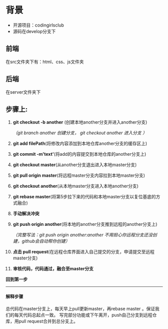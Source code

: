 # 背景
- 开源项目：codingirlsclub
- 源码在develop分支下
## 前端
在src文件夹下有：html、css、js文件夹
## 后端
在server文件夹下
## 步骤上:

1. **git checkout -b another** (创建本地another分支并进入another分支)

	*（git branch another 创建分支， git checkout another 进入分支 ）*

2. **git add filePath**(将修改内容添加到本地仓库another分支的缓存区上)

3. **git commit -m'text'**(将add的内容提交到本地仓库的another分支上)

4. **git checkout master**(从another分支退出进入本地master分支)

5. **git pull origin master**(将远程master分支内容拉到本地master分支)

6. **git checkout another**(从本地master分支进入本地another分支)

7. **git rebase master**(将第5步拉下来的代码和本地master分支以复位基底的方式融合)

8. **手动解决冲突**

9. **git push origin another**(将本地的another分支推到远程的another分支上)

	*（完整写法：git push origin another:another 不用担心你远程分支还没创建，github会自动帮你创建）*

10. **点击 pull request**(在远程仓库界面进入自己提交的分支，申请提交至远程master分支)

11. **审核代码，代码通过，融合至master分支**

**回到第一步**
* * *
#### 解释步骤
总代码在master分支上，每天早上pull更新master，再rebase master 。保证我们的每天代码总起点一致。
写完部分功能或下午离开，push自己分支到远程仓库，用pull request合并到总分支上。

